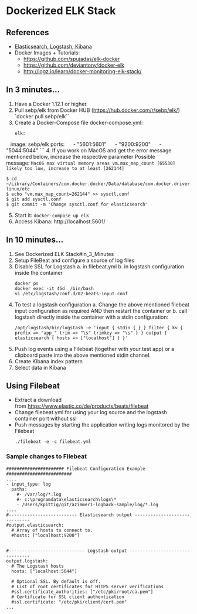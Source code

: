 # Dockerized ELK Stack

## References

- [Elasticsearch, Logstash, Kibana](https://www.elastic.co/de/downloads)
- Docker Images + Tutorials:
  - https://github.com/spujadas/elk-docker
  - https://github.com/deviantony/docker-elk
  - http://logz.io/learn/docker-monitoring-elk-stack/

## In 3 minutes...

1. Have a Docker 1.12.1 or higher.
2. Pull sebp/elk from Docker HUB (https://hub.docker.com/r/sebp/elk/)
   `docker pull sebp/elk``
3. Create a Docker-Compose file docker-compose.yml:
   ```
   elk:
     image: sebp/elk
     ports:
       - "5601:5601"
       - "9200:9200"
       - "5044:5044"
    ```
4. If you work on MacOS and get the error message mentioned below, increase the respective parameter
  Possible message: `MacOS max virtual memory areas vm.max_map_count [65530] likely too low, increase to at least [262144]`
  ```
  $ cd ~/Library/Containers/com.docker.docker/Data/database/com.docker.driver.amd64-linux/etc
  $ echo "vm.max_map_count=262144" >> sysctl.conf
  $ git add sysctl.conf
  $ git commit -m 'Change sysctl.conf for elasticsearch'
  ```
5. Start it: `docker-compose up elk`
6. Access Kibana: http://localhost:5601/


## In 10 minutes...

1. See Dockerized ELK Stack#In_3_Minutes
2. Setup FileBeat and configure a source of log files
3. Disable SSL for Logstash
   a. in filebeat.yml
   b. in logstash configuration inside the container
      ```
      docker ps
      docker exec -it 45d  /bin/bash
      vi /etc/logstash/conf.d/02-beats-input.conf  
      ```
4. To test a logstash configuration
   a. Change the above mentioned filebeat input configuration as required AND then restart the container or
   b. call logstash directly inside the container with a stdin configuration:
      ```
      /opt/logstash/bin/logstash -e 'input { stdin { } } filter { kv { prefix => "app_" trim => "\s" trimkey => "\s" } } output { elasticsearch { hosts => ["localhost"] } }'
      ````
5. Push log events using a Filebeat (together with your test app) or a clipboard paste into the above mentioned stdin channel.
6. Create Kibana index pattern
7. Select data in Kibana
 
## Using Filebeat

- Extract a download from https://www.elastic.co/de/products/beats/filebeat
- Change filebeat.yml for using your log source and the logstash container port without ssl
- Push messages by starting the application writing logs monitored by the Filebeat
  ```
  ./filebeat -e -c filebeat.yml
  ```

### Sample changes to Filebeat

```
###################### Filebeat Configuration Example #########################
....
- input_type: log
  paths:
    #- /var/log/*.log
    #- c:\programdata\elasticsearch\logs\*
    - /Users/kpittig/git/azimmer1-logback-sample/log/*.log
....
#-------------------------- Elasticsearch output ------------------------------
#output.elasticsearch:
  # Array of hosts to connect to.
  #hosts: ["localhost:9200"]
 
 
#----------------------------- Logstash output --------------------------------
output.logstash:
  # The Logstash hosts
  hosts: ["localhost:5044"]
 
  # Optional SSL. By default is off.
  # List of root certificates for HTTPS server verifications
  #ssl.certificate_authorities: ["/etc/pki/root/ca.pem"]
  # Certificate for SSL client authentication
  #ssl.certificate: "/etc/pki/client/cert.pem"
...
```
